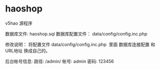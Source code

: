 # haoshop

v5hao 源程序

数据库文件: haoshop.sql
数据库配置文件： data/config/config.inc.php

修改说明： 
将配置文件 data/config/config.inc.php  里面 数据库连接配置 和 URL地址 换成自己的。

后台帐号信息:
路径: /admin/
帐号: admin
密码: 123456
